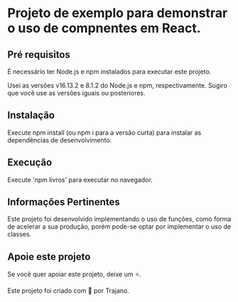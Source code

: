 # Projeto de exemplo para demonstrar o uso de compnentes em React.

## Pré requisitos
É necessário ter Node.js e npm instalados para executar este projeto.

Usei as versões v16.13.2 e 8.1.2 do Node.js e npm, respectivamente. Sugiro que você use as versões iguais ou posteriores.

## Instalação
Execute npm install (ou npm i para a versão curta) para instalar as dependências de desenvolvimento.

## Execução

Execute 'npm livros' para executar no navegador.

## Informações Pertinentes

Este projeto foi desenvolvido implementando o uso de funções, como forma de acelerar a sua produção, porém pode-se optar por implementar o uso de classes.

## Apoie este projeto
Se você quer apoiar este projeto, deixe um ⭐.

Este projeto foi criado com 💚 por Trajano.
